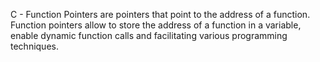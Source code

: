 C - Function Pointers are pointers that point to the address of a function.  Function pointers allow to store the address of a function in a variable, enable dynamic function calls and facilitating various programming techniques.
